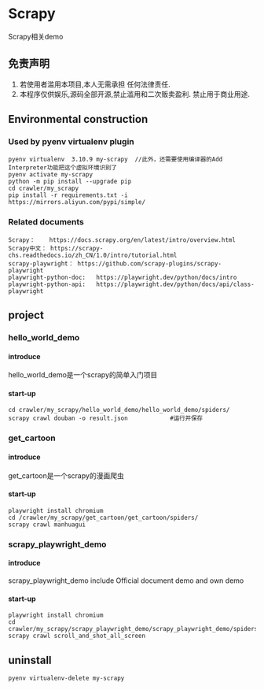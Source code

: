 # Scrapy

Scrapy相关demo

## 免责声明

1. 若使用者滥用本项目,本人无需承担 任何法律责任.
2. 本程序仅供娱乐,源码全部开源,禁止滥用和二次贩卖盈利. 禁止用于商业用途.

## Environmental construction

### Used by pyenv virtualenv plugin

    pyenv virtualenv  3.10.9 my-scrapy  //此外，还需要使用编译器的Add Interpreter功能把这个虚拟环境识别了
    pyenv activate my-scrapy
    python -m pip install --upgrade pip
    cd crawler/my_scrapy
    pip install -r requirements.txt -i https://mirrors.aliyun.com/pypi/simple/

### Related documents

    Scrapy：    https://docs.scrapy.org/en/latest/intro/overview.html
    Scrapy中文： https://scrapy-chs.readthedocs.io/zh_CN/1.0/intro/tutorial.html
    scrapy-playwright： https://github.com/scrapy-plugins/scrapy-playwright
    playwright-python-doc:   https://playwright.dev/python/docs/intro
    playwright-python-api:   https://playwright.dev/python/docs/api/class-playwright

## project

### hello_world_demo

#### introduce

hello_world_demo是一个scrapy的简单入门项目

#### start-up

    cd crawler/my_scrapy/hello_world_demo/hello_world_demo/spiders/
    scrapy crawl douban -o result.json            #运行并保存

### get_cartoon

#### introduce

get_cartoon是一个scrapy的漫画爬虫

#### start-up

    playwright install chromium
    cd /crawler/my_scrapy/get_cartoon/get_cartoon/spiders/
    scrapy crawl manhuagui

### scrapy_playwright_demo

#### introduce

scrapy_playwright_demo include Official document demo and own demo

#### start-up

    playwright install chromium
    cd crawler/my_scrapy/scrapy_playwright_demo/scrapy_playwright_demo/spiders/
    scrapy crawl scroll_and_shot_all_screen  

## uninstall

    pyenv virtualenv-delete my-scrapy